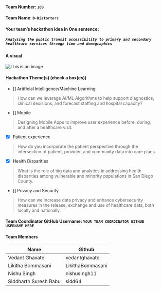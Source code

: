 #### Team Number: `109`  

#### Team Name: `D-Distorters`    
  
#### Your team’s hackathon idea in One sentence:
##### `Analysing the public transit accessibility to primary and secondary healthcare services through time and demographics`


#### A visual
  
![This is an image](https://gonctd.com/wp-content/uploads/2021/01/NCTD-0655-LIFT-scaled.jpg)



#### Hackathon Theme(s) (check a box(es))
- [] Artificial Intelligence/Machine Learning 
> How can we leverage AI/ML Algorithms to help support diagnostics, clinical decisions, and forecast staffing and hospital capacity?
- [] Mobile
> Designing Mobile Apps to improve user experience before, during, and after a healthcare visit.
- [X] Patient experience
> How do you incorporate the patient perspective through the intersection of patient, provider, and community data into care plans.
- [X] Health Disparities
> What is the role of big data and analytics in addressing health disparities among vulnerable and minority populations in San Diego County.
- [] Privacy and Security
> How can we increase data privacy and enhance cybersecurity measures in the release, exchange and use of healthcare data, both locally and nationally.

#### Team Coordinator GitHub Username: `YOUR TEAM COORDINATOR GITHUB USERNAME HERE`

#### Team Members 
| Name | Github |
| ----- | ----- |
| Vedant Ghavate |vedantghavate |
| Likitha Bommasani | LikithaBommasani |
| Nishu Singh | nishusingh11 |
| Siddharth Suresh Babu | sidd64 |
